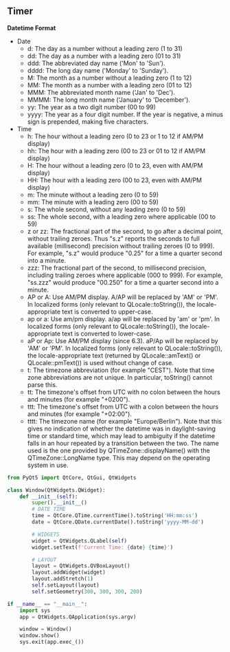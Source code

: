 ## Timer

**Datetime Format**
- Date
  - d:   The day as a number without a leading zero (1 to 31)
  - dd:  The day as a number with a leading zero (01 to 31)
  - ddd: The abbreviated day name ('Mon' to 'Sun').
  - dddd:    The long day name ('Monday' to 'Sunday').
  - M:   The month as a number without a leading zero (1 to 12)
  - MM:  The month as a number with a leading zero (01 to 12)
  - MMM: The abbreviated month name ('Jan' to 'Dec').
  - MMMM:    The long month name ('January' to 'December').
  - yy:  The year as a two digit number (00 to 99)
  - yyyy:    The year as a four digit number. If the year is negative, a minus sign is prepended, making five characters.
- Time
  - h:   The hour without a leading zero (0 to 23 or 1 to 12 if AM/PM display)
  - hh:  The hour with a leading zero (00 to 23 or 01 to 12 if AM/PM display)
  - H:   The hour without a leading zero (0 to 23, even with AM/PM display)
  - HH:  The hour with a leading zero (00 to 23, even with AM/PM display)
  - m:   The minute without a leading zero (0 to 59)
  - mm:  The minute with a leading zero (00 to 59)
  - s:   The whole second, without any leading zero (0 to 59)
  - ss:  The whole second, with a leading zero where applicable (00 to 59)
  - z or zz: The fractional part of the second, to go after a decimal point, without trailing zeroes. Thus "s.z" reports the seconds to full available (millisecond) precision without trailing zeroes (0 to 999). For example, "s.z" would produce "0.25" for a time a quarter second into a minute.
  - zzz: The fractional part of the second, to millisecond precision, including trailing zeroes where applicable (000 to 999). For example, "ss.zzz" would produce "00.250" for a time a quarter second into a minute.
  - AP or A: Use AM/PM display. A/AP will be replaced by 'AM' or 'PM'. In localized forms (only relevant to QLocale::toString()), the locale-appropriate text is converted to upper-case.
  - ap or a: Use am/pm display. a/ap will be replaced by 'am' or 'pm'. In localized forms (only relevant to QLocale::toString()), the locale-appropriate text is converted to lower-case.
  - aP or Ap:    Use AM/PM display (since 6.3). aP/Ap will be replaced by 'AM' or 'PM'. In localized forms (only relevant to QLocale::toString()), the locale-appropriate text (returned by QLocale::amText() or QLocale::pmText()) is used without change of case.
  - t:   The timezone abbreviation (for example "CEST"). Note that time zone abbreviations are not unique. In particular, toString() cannot parse this.
  - tt:  The timezone's offset from UTC with no colon between the hours and minutes (for example "+0200").
  - ttt: The timezone's offset from UTC with a colon between the hours and minutes (for example "+02:00").
  - tttt:    The timezone name (for example "Europe/Berlin"). Note that this gives no indication of whether the datetime was in daylight-saving time or standard time, which may lead to ambiguity if the datetime falls in an hour repeated by a transition between the two. The name used is the one provided by QTimeZone::displayName() with the QTimeZone::LongName type. This may depend on the operating system in use.


```python
from PyQt5 import QtCore, QtGui, QtWidgets

class Window(QtWidgets.QWidget):
    def __init__(self):
        super().__init__()
        # DATE TIME
        time = QtCore.QTime.currentTime().toString('HH:mm:ss')
        date = QtCore.QDate.currentDate().toString('yyyy-MM-dd')

        # WIDGETS
        widget = QtWidgets.QLabel(self)
        widget.setText(f'Current Time: {date} {time}')

        # LAYOUT
        layout = QtWidgets.QVBoxLayout()
        layout.addWidget(widget)
        layout.addStretch(1)
        self.setLayout(layout)
        self.setGeometry(300, 300, 300, 200)

if __name__ == "__main__":
    import sys
    app = QtWidgets.QApplication(sys.argv)

    window = Window()
    window.show()
    sys.exit(app.exec_())
```
